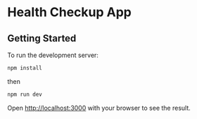 # Health Checkup App

## Getting Started

To run the development server:

```bash
npm install
```
then
```bash
npm run dev
```

Open [http://localhost:3000](http://localhost:3000) with your browser to see the result.


